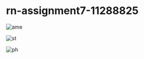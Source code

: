 # rn-assignment7-11288825

![ame](https://github.com/user-attachments/assets/bcf74311-fd53-48cb-830f-e7888aea6e89)


![st](https://github.com/user-attachments/assets/881d84ad-7eeb-4960-a3e9-cd7e2cdabebd)


![ph](https://github.com/user-attachments/assets/3474e1b1-9184-4049-8388-2a22289086d0)
